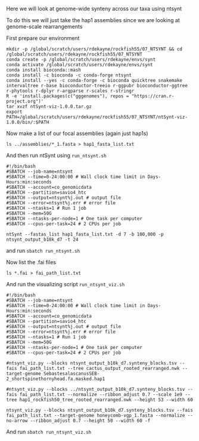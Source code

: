 Here we will look at genome-wide synteny across our taxa using ntsynt

To do this we will just take the hap1 assemblies since we are looking at genome-scale rearrangements

First prepare our environment
```
mkdir -p /global/scratch/users/rdekayne/rockfish55/07_NTSYNT && cd /global/scratch/users/rdekayne/rockfish55/07_NTSYNT
conda create -p /global/scratch/users/rdekayne/envs/synt
conda activate /global/scratch/users/rdekayne/envs/synt
conda install bioconda::mash
conda install -c bioconda -c conda-forge ntsynt
conda install --yes -c conda-forge -c bioconda quicktree snakemake intervaltree r-base bioconductor-treeio r-ggpubr bioconductor-ggtree r-phytools r-dplyr r-argparse r-scales r-stringr
R -e 'install.packages(c("gggenomes"), repos = "https://cran.r-project.org")'
tar xvzf ntSynt-viz-1.0.0.tar.gz
export PATH=/global/scratch/users/rdekayne/rockfish55/07_NTSYNT/ntSynt-viz-1.0.0/bin/:$PATH
```

Now make a list of our focal assemblies (again just hap1s)
```
ls ../assemblies/*_1.fasta > hap1_fasta_list.txt
```

And then run ntSynt using `run_ntsynt.sh`
```
#!/bin/bash
#SBATCH --job-name=ntsynt
#SBATCH --time=0-24:00:00 # Wall clock time limit in Days-Hours:min:seconds
#SBATCH --account=co_genomicdata
#SBATCH --partition=savio4_htc
#SBATCH --output=ntsynt%j.out # output file
#SBATCH --error=ntsynt%j.err # error file
#SBATCH --ntasks=1 # Run 1 job
#SBATCH --mem=50G
#SBATCH --ntasks-per-node=1 # One task per computer
#SBATCH --cpus-per-task=24 # 2 CPUs per job

ntSynt --fastas_list hap1_fasta_list.txt -d 7 -b 100,000 -p ntsynt_output_b10k_d7 -t 24
```
and run `sbatch run_ntsynt.sh`

Now list the .fai files
```
ls *.fai > fai_path_list.txt
```

And run the visualizing script `run_ntsynt_viz.sh`
```
#!/bin/bash
#SBATCH --job-name=ntsynt
#SBATCH --time=0-24:00:00 # Wall clock time limit in Days-Hours:min:seconds
#SBATCH --account=co_genomicdata
#SBATCH --partition=savio4_htc
#SBATCH --output=ntsynt%j.out # output file
#SBATCH --error=ntsynt%j.err # error file
#SBATCH --ntasks=1 # Run 1 job
#SBATCH --mem=50G
#SBATCH --ntasks-per-node=1 # One task per computer
#SBATCH --cpus-per-task=24 # 2 CPUs per job

#ntsynt_viz.py --blocks ntsynt_output_b10k_d7.synteny_blocks.tsv --fais fai_path_list.txt --tree cactus_output_rooted_rearranged.nwk --target-genome SebastesalascanusSEB-2_shortspinethornyhead.fa.masked.hap1

#ntsynt_viz.py --blocks ../ntsynt_output_b10k_d7.synteny_blocks.tsv --fais fai_path_list.txt --normalize --ribbon_adjust 0.7 --scale 1e9 --tree hap1_rockfish50_tree_rooted_rearranged.nwk --height 53 --width 60

ntsynt_viz.py --blocks ntsynt_output_b10k_d7.synteny_blocks.tsv --fais fai_path_list.txt --target-genome honeycomb-vgp_1.fasta --normalize --no-arrow --ribbon_adjust 0.7 --height 50 --width 60 -f
```
And run `sbatch run_ntsynt_viz.sh`
